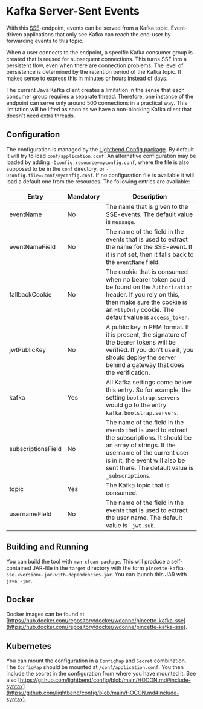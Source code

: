 # Kafka Server-Sent Events

With this [SSE](https://html.spec.whatwg.org/multipage/server-sent-events.html#server-sent-events)-endpoint, events can be served from a Kafka topic. Event-driven applications that only see Kafka can reach the end-user by forwarding events to this topic.

When a user connects to the endpoint, a specific Kafka consumer group is created that is reused for subsequent connections. This turns SSE into a persistent flow, even when there are connection problems. The level of persistence is determined by the retention period of the Kafka topic. It makes sense to express this in minutes or hours instead of days.

The current Java Kafka client creates a limitation in the sense that each consumer group requires a separate thread. Therefore, one instance of the endpoint can serve only around 500 connections in a practical way. This limitation will be lifted as soon as we have a non-blocking Kafka client that doesn't need extra threads.

## Configuration

The configuration is managed by the [Lightbend Config package](https://github.com/lightbend/config). By default it will try to load `conf/application.conf`. An alternative configuration may be loaded by adding `-Dconfig.resource=myconfig.conf`, where the file is also supposed to be in the `conf` directory, or `-Dconfig.file=/conf/myconfig.conf`. If no configuration file is available it will load a default one from the resources. The following entries are available:

|Entry|Mandatory|Description|
|---|---|---|
|eventName|No|The name that is given to the SSE-events. The default value is `message`.|
|eventNameField|No|The name of the field in the events that is used to extract the name for the SSE-event. If it is not set, then it falls back to the `eventName` field.|
|fallbackCookie|No|The cookie that is consumed when no bearer token could be found on the `Authorization` header. If you rely on this, then make sure the cookie is an `HttpOnly` cookie. The default value is `access_token`.|
|jwtPublicKey|No|A public key in PEM format. If it is present, the signature of the bearer tokens will be verified. If you don't use it, you should deploy the server behind a gateway that does the verification.|
|kafka|Yes|All Kafka settings come below this entry. So for example, the setting `bootstrap.servers` would go to the entry `kafka.bootstrap.servers`.|
|subscriptionsField|No|The name of the field in the events that is used to extract the subscriptions. It should be an array of strings. If the username of the current user is in it, the event will also be sent there. The default value is `_subscriptions`.|
|topic|Yes|The Kafka topic that is consumed.|
|usernameField|No|The name of the field in the events that is used to extract the user name. The default value is `_jwt.sub`.|

## Building and Running

You can build the tool with `mvn clean package`. This will produce a self-contained JAR-file in the `target` directory with the form `pincette-kafka-sse-<version>-jar-with-dependencies.jar`. You can launch this JAR with `java -jar`.

## Docker

Docker images can be found at [https://hub.docker.com/repository/docker/wdonne/pincette-kafka-sse](https://hub.docker.com/repository/docker/wdonne/pincette-kafka-sse).

## Kubernetes

You can mount the configuration in a `ConfigMap` and `Secret` combination. The `ConfigMap` should be mounted at `/conf/application.conf`. You then include the secret in the configuration from where you have mounted it. See also [https://github.com/lightbend/config/blob/main/HOCON.md#include-syntax](https://github.com/lightbend/config/blob/main/HOCON.md#include-syntax).